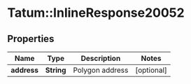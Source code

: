 # Tatum::InlineResponse20052

## Properties
Name | Type | Description | Notes
------------ | ------------- | ------------- | -------------
**address** | **String** | Polygon address | [optional] 

